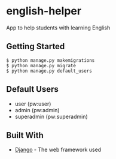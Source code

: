 # english-helper
App to help students with learning English

## Getting Started

```
$ python manage.py makemigrations
$ python manage.py migrate
$ python manage.py default_users
```

## Default Users

* user (pw:user)
* admin (pw:admin)
* superadmin (pw:superadmin)


## Built With

* [Django](https://www.djangoproject.com/) - The web framework used
